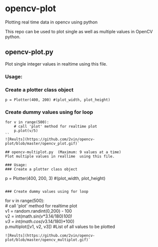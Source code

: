 # opencv-plot   
Plotting real time data in opencv using python   

This repo can be used to plot single as well as multiple values in OpenCV python.    
## opencv-plot.py   
Plot single integer values in realtime using this file.     

### Usage:        
### Create a plotter class object  
```
p = Plotter(400, 200) #(plot_width, plot_height)   
```   

### Create dummy values using for loop     
```
for v in range(500):    
	# call 'plot' method for realtime plot    
	p.plot(v/5)     
``
![Reults](https://github.com/2vin/opencv-plot/blob/master/opencv_plot.gif)`     
  
## opencv-multiplot.py  (Maximum: 9 values at a time)     
Plot multiple values in reallime  using this file.    

### Usage:    
### Create a plotter class object    
```
p = Plotter(400, 200, 3) #(plot_width, plot_height)    
```

### Create dummy values using for loop    
```
for v in range(500):    
	# call 'plot' method for realtime plot    
	v1 = random.randint(0,200) - 100       
	v2 = int(math.sin(v*3.14/180)*100)      
	v3 = int(math.cos(v*3.14/180)*100)        
	p.multiplot([v1, v2, v3]) #List of all values to be plotted        
```
![Reults](https://github.com/2vin/opencv-plot/blob/master/opencv_multiplot.gif)`     



